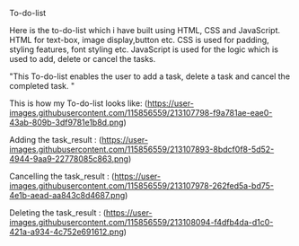 To-do-list

Here is the to-do-list which i have built using HTML, CSS and JavaScript. HTML for text-box, image display,button etc. 
CSS is used for padding, styling features, font styling etc.
JavaScript is used for the logic which is used to add, delete or cancel the tasks.

"This To-do-list enables the user to add a task, delete a task and cancel the completed task. "

This is how my To-do-list looks like: 
(https://user-images.githubusercontent.com/115856559/213107798-f9a781ae-eae0-43ab-809b-3df9781e1b8d.png)

Adding the task_result : 
(https://user-images.githubusercontent.com/115856559/213107893-8bdcf0f8-5d52-4944-9aa9-22778085c863.png)

Cancelling the task_result : 
(https://user-images.githubusercontent.com/115856559/213107978-262fed5a-bd75-4e1b-aead-aa843c8d4687.png)

Deleting the task_result :
(https://user-images.githubusercontent.com/115856559/213108094-f4dfb4da-d1c0-421a-a934-4c752e691612.png)
